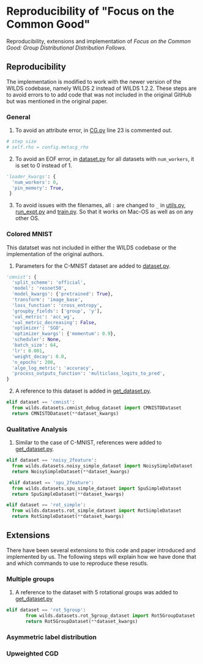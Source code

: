 # Reproducibility of "Focus on the Common Good" 

Reproducibility, extensions and implementation of *Focus on the Common Good: Group Distributional Distribution Follows*. 

## Reproducibility
The implementation is modified to work with the newer version of the WILDS codebase, namely WILDS 2 instead of WILDS 1.2.2. These steps are to avoid errors to to add code that was not included in the original GitHub but was mentioned in the original paper.

### General
1. To avoid an attribute error, in [CG.py](examples/algorithms/CG.py) line 23 is commented out.
```python
# step size
# self.rho = config.metacg_rho
```

2. To avoid an EOF error, in [dataset.py](examples/configs/datasets.py) for all datasets with ```num_workers```, it is set to 0 instead of 1.
```python
'loader_kwargs': {
  'num_workers': 0,
  'pin_memory': True,
 }
 ```
 
 3. To avoid issues with the filenames, all ```:``` are changed to ```_``` in [utils.py](examples/utils.py), [run_expt.py](examples/run_expt.py) and [train.py](examples/train.py). So that it works on Mac-OS as well as on any other OS.
 
 ### Colored MNIST
 This datatset was not included in either the WILDS codebase or the implementation of the original authors.
 
1. Parameters for the C-MNIST dataset are added to [dataset.py](examples/configs/datasets.py).
```python
'cmnist': {
  'split_scheme': 'official',
  'model': 'resnet50',
  'model_kwargs': {'pretrained': True},
  'transform': 'image_base',
  'loss_function': 'cross_entropy',
  'groupby_fields': ['group', 'y'],
  'val_metric': 'acc_wg',
  'val_metric_decreasing': False,
  'optimizer': 'SGD',
  'optimizer_kwargs': {'momentum': 0.9},
  'scheduler': None,
  'batch_size': 64,
  'lr': 0.001,
  'weight_decay': 0.0,
  'n_epochs': 200,
  'algo_log_metric': 'accuracy',
  'process_outputs_function': 'multiclass_logits_to_pred',
}
```

2. A reference to this dataset is added in [get_dataset.py](wilds/get_dataset.py).
```python
elif dataset == 'cmnist':
  from wilds.datasets.cmnist_debug_dataset import CMNISTDDataset
  return CMNISTDDataset(**dataset_kwargs)
```

### Qualitative Analysis

1. Similar to the case of C-MNIST, references were added to [get_dataset.py](wilds/get_dataset.py).
```python
elif dataset == 'noisy_2feature':
  from wilds.datasets.noisy_simple_dataset import NoisySimpleDataset
  return NoisySimpleDataset(**dataset_kwargs)

 elif dataset == 'spu_2feature':
  from wilds.datasets.spu_simple_dataset import SpuSimpleDataset
  return SpuSimpleDataset(**dataset_kwargs)

elif dataset == 'rot_simple':
  from wilds.datasets.rot_simple_dataset import RotSimpleDataset
  return RotSimpleDataset(**dataset_kwargs)
 ```
 
 
 ## Extensions
 There have been several extensions to this code and paper introduced and implemented by us. The following steps will explain how we have done that and which commands to use to reproduce these resutls.
 
 ### Multiple groups
 1. A reference to the dataset with 5 rotational groups was added to [get_dataset.py](wilds/get_dataset.py)
 ```python
 elif dataset == 'rot_5group':
        from wilds.datasets.rot_5group_dataset import Rot5GroupDataset
        return Rot5GroupDataset(**dataset_kwargs)
  ```
 
 ### Asymmetric label distribution
 
 ### Upweighted CGD
